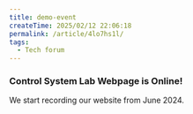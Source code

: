 ```yaml
---
title: demo-event
createTime: 2025/02/12 22:06:18
permalink: /article/4lo7hs1l/
tags:
  - Tech forum
---
```


### Control System Lab Webpage is Online!

We start recording our website from June 2024.
